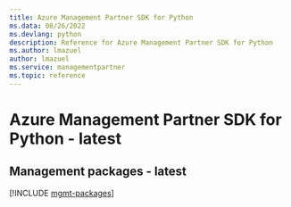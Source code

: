 ```yaml
---
title: Azure Management Partner SDK for Python
ms.data: 08/26/2022
ms.devlang: python
description: Reference for Azure Management Partner SDK for Python
ms.author: lmazuel
author: lmazuel
ms.service: managementpartner
ms.topic: reference
---
```

# Azure Management Partner SDK for Python - latest

## Management packages - latest
[!INCLUDE [mgmt-packages](management-partner-mgmt-index.md)]